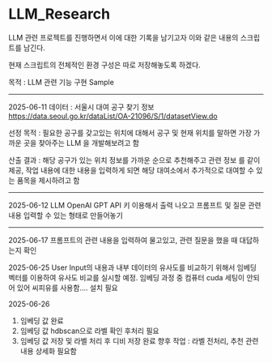 # LLM_Research

LLM 관련 프로젝트를 진행하면서 이에 대한 기록을 남기고자 이와 같은 내용의 스크립트를 남긴다. 

현재 스크립트의 전체적인 환경 구성은 따로 저장해놓도록 하겠다.

목적 : LLM 관련 기능 구현 Sample


--------------------------------------------------------------
2025-06-11
데이터 : 서울시 대여 공구 찾기 정보
https://data.seoul.go.kr/dataList/OA-21096/S/1/datasetView.do

선정 목적 : 필요한 공구를 갖고있는 위치에 대해서 공구 및 현재 위치를 말하면 가장 가까운 곳을 찾아주는 LLM 을 개발해보려고 함 

산출 결과 : 해당 공구가 있는 위치 정보를 가까운 순으로 추천해주고 관련 정보 를 같이 제공, 작업 내용에 대한 내용을 입력하게 되면 해당 대여소에서 추가적으로 대여할 수 있는 품목을 제시하려고 함

--------------------------------------------------------------
2025-06-12
LLM OpenAI GPT API 키 이용해서 출력 나오고 프롬프트 및 질문 관련 내용 입력할 수 있는 형태로 만들어놓기

------------------------------------------------------------------

2025-06-17
프롬프트의 관련 내용을 입력하여 물고있고, 관련 질문을 했을 때 대답하는지 확인


2025-06-25
User Input의 내용과 내부 데이터의 유사도를 비교하기 위해서 임베딩 벡터를 이용하여 유사도 비교를 실시할 예정.
임베딩 과정 중 컴퓨터 cuda 세팅이 안되어 있어 씨피유를 사용함.... 설치 필요

2025-06-26
1. 임베딩 값 완료
2. 임베딩 값 hdbscan으로 라벨 확인 후처리 필요
3. 임베딩 값 저장 및 라벨 처리 후 디비 저장 완료
향후 작업 : 라벨 전처리, 추천 관련 내용 상세화 필요함

